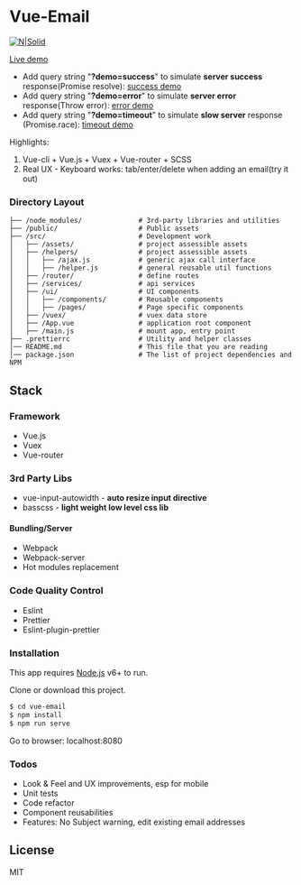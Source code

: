 # Vue-Email

[![N|Solid](https://cldup.com/dTxpPi9lDf.thumb.png)](https://nodesource.com/products/nsolid)


[Live demo](https://this-is-demo-only.firebaseapp.com)

* Add query string "**?demo=success**" to simulate **server success** response(Promise resolve): [success demo](https://this-is-demo-only.firebaseapp.com?demo=success)
* Add query string "**?demo=error**" to simulate **server error** response(Throw error): [error demo](https://this-is-demo-only.firebaseapp.com?demo=error)
* Add query string "**?demo=timeout**" to simulate **slow server** response (Promise.race): [timeout demo](https://this-is-demo-only.firebaseapp.com?demo=timeout)

Highlights:

1.  Vue-cli + Vue.js + Vuex + Vue-router + SCSS
2.  Real UX - Keyboard works: tab/enter/delete when adding an email(try it out)

### Directory Layout

```shell
├── /node_modules/              # 3rd-party libraries and utilities
├── /public/                    # Public assets
├── /src/                       # Development work
│   ├── /assets/                # project assessible assets
│   ├── /helpers/               # project assessible assets
│   │   ├── /ajax.js            # generic ajax call interface
│   │   ├── /helper.js          # general reusable util functions
│   ├── /router/                # define routes
│   ├── /services/              # api services
│   ├── /ui/                    # UI components
│   │   ├── /components/        # Reusable components
│   │   ├── /pages/             # Page specific components
│   ├── /vuex/                  # vuex data store
│   ├── /App.vue                # application root component
│   ├── /main.js                # mount app, entry point
├── .prettierrc                 # Utility and helper classes
│── README.md                   # This file that you are reading
│── package.json                # The list of project dependencies and NPM
```

## Stack

### Framework

* Vue.js
* Vuex
* Vue-router

### 3rd Party Libs

* vue-input-autowidth - **auto resize input directive**
* basscss - **light weight low level css lib**

#### Bundling/Server

* Webpack
* Webpack-server
* Hot modules replacement

### Code Quality Control

* Eslint
* Prettier
* Eslint-plugin-prettier

### Installation

This app requires [Node.js](https://nodejs.org/) v6+ to run.

Clone or download this project.

```sh
$ cd vue-email
$ npm install
$ npm run serve
```

Go to browser: localhost:8080

### Todos

* Look & Feel and UX improvements, esp for mobile
* Unit tests
* Code refactor
* Component reusabilities
* Features: No Subject warning, edit existing email addresses

## License

MIT
